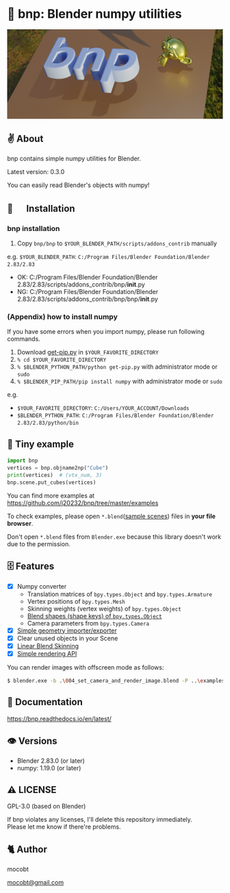 # 🐣 bnp: Blender numpy utilities

![](https://github.com/j20232/bnp/blob/master/assets/logo.png)

## ✌ About

bnp contains simple numpy utilities for Blender.

Latest version: 0.3.0

You can easily read Blender's objects with numpy!

## 🚶 　 Installation

### bnp installation

1. Copy `bnp/bnp` to `$YOUR_BLENDER_PATH/scripts/addons_contrib` manually

e.g. `$YOUR_BLENDER_PATH`: `C:/Program Files/Blender Foundation/Blender 2.83/2.83`

- OK: C:/Program Files/Blender Foundation/Blender 2.83/2.83/scripts/addons_contrib/bnp/**init**.py
- NG: C:/Program Files/Blender Foundation/Blender 2.83/2.83/scripts/addons_contrib/bnp/bnp/**init**.py

### (Appendix) how to install numpy

If you have some errors when you import numpy, please run following commands.

1. Download [get-pip.py](https://bootstrap.pypa.io/get-pip.py) in `$YOUR_FAVORITE_DIRECTORY`
2. `% cd $YOUR_FAVORITE_DIRECTORY`
3. `% $BLENDER_PYTHON_PATH/python get-pip.py` with administrator mode or `sudo`
4. `% $BLENDER_PIP_PATH/pip install numpy` with administrator mode or `sudo`

e.g.

- `$YOUR_FAVORITE_DIRECTORY`: `C:/Users/YOUR_ACCOUNT/Downloads`
- `$BLENDER_PYTHON_PATH`: `C:/Program Files/Blender Foundation/Blender 2.83/2.83/python/bin`

## 🎲 Tiny example

```py
import bnp
vertices = bnp.objname2np("Cube")
print(vertices)  # (vtx_num, 3)
bnp.scene.put_cubes(vertices)
```

You can find more examples at https://github.com/j20232/bnp/tree/master/examples

To check examples, please open `*.blend`([sample scenes](https://github.com/j20232/bnp/tree/master/samples)) files in **your file browser**.

Don't open `*.blend` files from `Blender.exe` because this library doesn't work due to the permission.

## 🗄 Features

- [x] Numpy converter
  - Translation matrices of `bpy.types.Object` and `bpy.types.Armature`
  - Vertex positions of `bpy.types.Mesh`
  - Skinning weights (vertex weights) of `bpy.types.Object`
  - [Blend shapes (shape keys) of `bpy.types.Object`](https://github.com/j20232/bnp/blob/master/examples/003_blendshape.py)
  - Camera parameters from `bpy.types.Camera`
- [x] [Simple geometry importer/exporter](https://github.com/j20232/bnp/blob/master/examples/001_load_mesh.py)
- [x] Clear unused objects in your Scene
- [x] [Linear Blend Skinning](https://github.com/j20232/bnp/blob/master/examples/002_lbs.py)
- [x] [Simple rendering API](https://github.com/j20232/bnp/blob/master/examples/004_set_camera_and_render_image.py)

You can render images with offscreen mode as follows:

```sh
$ blender.exe -b .\004_set_camera_and_render_image.blend -P ..\examples\004_set_camera_and_render_image.py
```

## 📄 Documentation

https://bnp.readthedocs.io/en/latest/

## 👁 Versions

- Blender 2.83.0 (or later)
- numpy: 1.19.0 (or later)

## ⚠️ LICENSE

GPL-3.0 (based on Blender)

If bnp violates any licenses, I'll delete this repository immediately.  
Please let me know if there're problems.

## 🐈 Author

mocobt

mocobt@gmail.com
